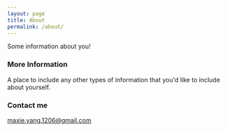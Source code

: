 ```yaml
---
layout: page
title: About
permalink: /about/
---
```


Some information about you!

### More Information

A place to include any other types of information that you'd like to include about yourself.

### Contact me

[maxie.yang.1206@gmail.com](mailto:maxie.yang.1206@gmail.com)
